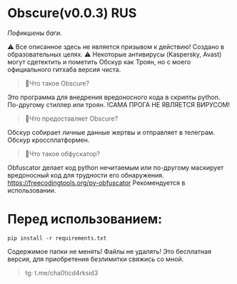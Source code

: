 # **Obscure(v0.0.3)** RUS
_Пофикшены баги._

⚠ Все описанное здесь не является призывом к действию! Создано в образовательных целях.
⚠ Некоторые антивирусы (Kaspersky, Avast) могут сдетектить и пометить Обскур как Троян, но с моего официального гитхаба версия чиста.
> 🔹Что такое Obscure?
> 
Это программа для внедрения вредоносного кода в скрипты python. По-другому стиллер или троян.
!САМА ПРОГА НЕ ЯВЛЯЕТСЯ ВИРУСОМ!
> 🔹Что предоставляет Obscure?
> 
Обскур собирает личные данные жертвы и отправляет в телеграм. Обскур кроссплатформен.
> 🔹Что такое обфускатор?
> 
Obfuscator делает код python нечитаемым или по-другому маскирует вредоносный код для трудности его обнаружения. https://freecodingtools.org/py-obfuscator
Рекомендуется в использовании.

# Перед использованием:
```
pip install -r requirements.txt
```
Содержимое папки не менять! Файлы не удалять!
Это бесплатная версия, для приобретения безлимитки свяжись со мной.
> tg: t.me/cha0ticd4rksid3
